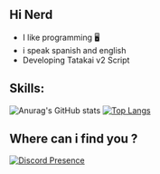 ## Hi Nerd
* I like programming 🖥️
* i speak spanish and english
* Developing Tatakai v2 Script
##
## Skills:
![Anurag's GitHub stats](https://github-readme-stats.vercel.app/api?username=J0stGeorge&show_icons=true&theme=midnight-purple)  [![Top Langs](https://github-readme-stats.vercel.app/api/top-langs/?username=J0stGeorge&langs_count=8)](https://github.com/anuraghazra/github-readme-stats)
## Where can i find you ?

[![Discord Presence](https://lanyard.cnrad.dev/api/829003491958587422)](https://discord.com/users/829003491958587422)
